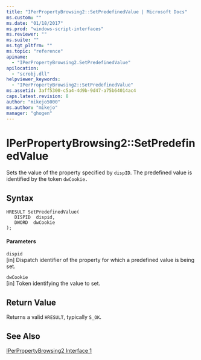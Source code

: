 ```yaml
---
title: "IPerPropertyBrowsing2::SetPredefinedValue | Microsoft Docs"
ms.custom: ""
ms.date: "01/18/2017"
ms.prod: "windows-script-interfaces"
ms.reviewer: ""
ms.suite: ""
ms.tgt_pltfrm: ""
ms.topic: "reference"
apiname: 
  - "IPerPropertyBrowsing2.SetPredefinedValue"
apilocation: 
  - "scrobj.dll"
helpviewer_keywords: 
  - "IPerPropertyBrowsing2::SetPredefinedValue"
ms.assetid: 3aff5300-c5a4-4d9b-9d47-a75b64014ac4
caps.latest.revision: 8
author: "mikejo5000"
ms.author: "mikejo"
manager: "ghogen"
---
```

# IPerPropertyBrowsing2::SetPredefinedValue
Sets the value of the property specified by `dispID`. The predefined value is identified by the token `dwCookie.`  
  
## Syntax  
  
```  
HRESULT SetPredefinedValue(  
   DISPID  dispid,  
   DWORD  dwCookie  
);  
```  
  
#### Parameters  
 `dispid`  
 [in] Dispatch identifier of the property for which a predefined value is being set.  
  
 `dwCookie`  
 [in] Token identifying the value to set.  
  
## Return Value  
 Returns a valid `HRESULT`, typically `S_OK`.  
  
## See Also  
 [IPerPropertyBrowsing2 Interface 1](../../winscript/reference/iperpropertybrowsing2-interface-1.md)